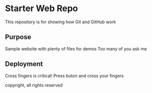 # Starter Web Repo

This repository is for showing how Git and GitHub work

## Purpose

Sample website with plenty of files for demos
Too many of you ask me

## Deployment
Cross fingers is critical!
Press buton and cross your fingers

copyright, all rights reserved

